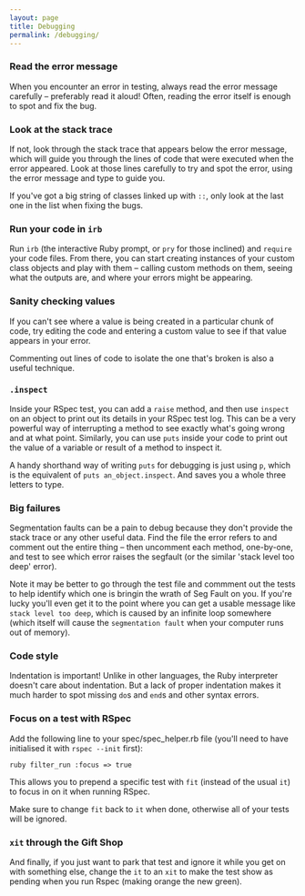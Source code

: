 ```yaml
---
layout: page
title: Debugging
permalink: /debugging/
---
```

### Read the error message

When you encounter an error in testing, always read the error message carefully
– preferably read it aloud! Often, reading the error itself is enough to spot
and fix the bug.

### Look at the stack trace

If not, look through the stack trace that appears below the error message, which
will guide you through the lines of code that were executed when the error
appeared. Look at those lines carefully to try and spot the error, using the
error message and type to guide you.

If you've got a big string of classes linked up with `::`, only look at the last
one in the list when fixing the bugs.

### Run your code in `irb`

Run `irb` (the interactive Ruby prompt, or `pry` for those inclined) and
`require` your code files. From there, you can start creating instances of your
custom class objects and play with them – calling custom methods on them, seeing
what the outputs are, and where your errors might be appearing.

### Sanity checking values

If you can't see where a value is being created in a particular chunk of code,
try editing the code and entering a custom value to see if that value appears in
your error.

Commenting out lines of code to isolate the one that's broken is also a useful
technique.

### `.inspect`

Inside your RSpec test, you can add a `raise` method, and then use `inspect` on
an object to print out its details in your RSpec test log. This can be a very
powerful way of interrupting a method to see exactly what's going wrong and at
what point. Similarly, you can use `puts` inside your code to print out the
value of a variable or result of a method to inspect it.

A handy shorthand way of writing `puts` for debugging is just using `p`, which
is the equivalent of `puts an_object.inspect`. And saves you a whole three
letters to type.

### Big failures

Segmentation faults can be a pain to debug because they don't provide the stack
trace or any other useful data. Find the file the error refers to and comment
out the entire thing – then uncomment each method, one-by-one, and test to see
which error raises the segfault (or the similar 'stack level too deep' error).

Note it may be better to go through the test file and commment out the tests to
help identify which one is bringin the wrath of Seg Fault on you. If you're
lucky you'll even get it to the point where you can get a usable message like
`stack level too deep`, which is caused by an infinite loop somewhere (which
itself will cause the `segmentation fault` when your computer runs out of
memory).

### Code style

Indentation is important! Unlike in other languages, the Ruby interpreter
doesn't care about indentation. But a lack of proper indentation makes it much
harder to spot missing `do`s and `end`s and other syntax errors.

### Focus on a test with RSpec

Add the following line to your spec/spec_helper.rb file (you'll need to have
initialised it with `rspec --init` first):

```ruby filter_run :focus => true ```

This allows you to prepend a specific test with `fit` (instead of the usual
`it`) to focus in on it when running RSpec.

Make sure to change `fit` back to `it` when done, otherwise all of your tests
will be ignored.

### `xit` through the Gift Shop

And finally, if you just want to park that test and ignore it while you get on
with something else, change the `it` to an `xit` to make the test show as
pending when you run Rspec (making orange the new green).

